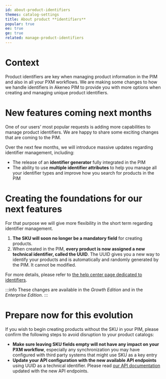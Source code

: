 ```yaml
---
id: about-product-identifiers
themes: catalog-settings
title: About product **identifiers**
popular: true
ee: true
ge: true
related: manage-product-identifiers
---
```


# Context

Product identifiers are key when managing product information in the PIM and also in all your PXM workflows. We are making some changes to how we handle identifiers in Akeneo PIM to provide you with more options when creating and managing unique product identifiers.

# New features coming next months

One of our users' most popular requests is adding more capabilities to manage product identifiers. We are happy to share some exciting changes that are coming to the PIM.  

Over the next few months, we will introduce massive updates regarding identifier management, including:

- The release of an **identifier generator** fully integrated in the PIM
- The ability to use **multiple identifier attributes** to help you manage all your identifier types and improve how you search for products in the PIM

# Creating the foundations for our next features

For that purpose we will give more flexibility in the short term regarding identifier management.

1. **The SKU will soon no longer be a mandatory field** for creating products.
1. When created in the PIM, **every product is now assigned a new technical identifier, called the UUID**. The UUID gives you a new way to identify your products and is automatically and randomly generated by the PIM. It cannot be modified.

For more details, please refer to [the help center page dedicated to identifiers](manage-product-identifiers.html).

:::info
These changes are available in the _Growth Edition_ and in the _Enterprise Edition_.
:::

# Prepare now for this evolution

If you wish to begin creating products without the SKU in your PIM, please confirm the following steps to avoid disruption to your product catalogs:

- **Make sure leaving SKU fields empty will not have any impact on your PXM workflow**, especially any synchronization you may have configured with third party systems that might use SKU as a key entry
- **Update your API configuration with the new available API endpoints** using UUID as a technical identifier. Please read [our API documentation](https://api.akeneo.com/getting-started/from-identifiers-to-uuid-7x/welcome.html) updated with the new API endpoints.
